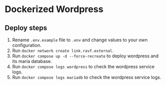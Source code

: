 # Dockerized Wordpress

## Deploy steps

1. Rename `.env.example` file to `.env` and change values to your own configuration.
2. Run `docker network create link.ravf.external`.
3. Run `docker compose up -d --force-recreate` to deploy wordpress and its maria database.
4. Run `docker compose logs wordpress` to check the wordpress service logs.
5. Run `docker compose logs mariadb` to check the wordpress service logs.